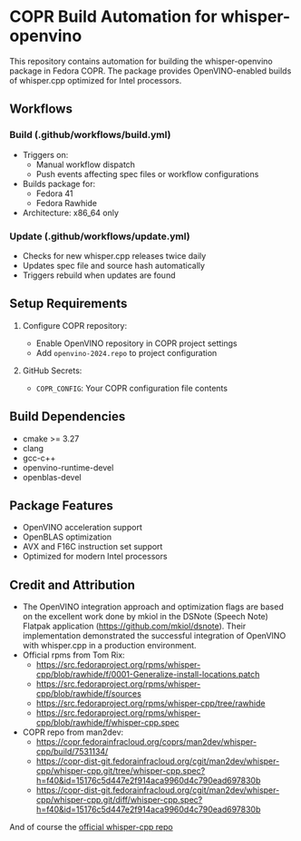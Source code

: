 # COPR Build Automation for whisper-openvino

This repository contains automation for building the whisper-openvino package in Fedora COPR. The package provides OpenVINO-enabled builds of whisper.cpp optimized for Intel processors.

## Workflows

### Build (.github/workflows/build.yml)
- Triggers on:
  - Manual workflow dispatch
  - Push events affecting spec files or workflow configurations
- Builds package for:
  - Fedora 41
  - Fedora Rawhide
- Architecture: x86_64 only

### Update (.github/workflows/update.yml)
- Checks for new whisper.cpp releases twice daily
- Updates spec file and source hash automatically
- Triggers rebuild when updates are found

## Setup Requirements

1. Configure COPR repository:
   - Enable OpenVINO repository in COPR project settings
   - Add `openvino-2024.repo` to project configuration

2. GitHub Secrets:
   - `COPR_CONFIG`: Your COPR configuration file contents

## Build Dependencies
- cmake >= 3.27
- clang
- gcc-c++
- openvino-runtime-devel
- openblas-devel

## Package Features
- OpenVINO acceleration support
- OpenBLAS optimization
- AVX and F16C instruction set support
- Optimized for modern Intel processors

## Credit and Attribution
- The OpenVINO integration approach and optimization flags are based on the excellent work done by mkiol in the DSNote (Speech Note) Flatpak application (https://github.com/mkiol/dsnote). Their implementation demonstrated the successful integration of OpenVINO with whisper.cpp in a production environment.
- Official rpms from Tom Rix:
    - https://src.fedoraproject.org/rpms/whisper-cpp/blob/rawhide/f/0001-Generalize-install-locations.patch
    - https://src.fedoraproject.org/rpms/whisper-cpp/blob/rawhide/f/sources
    - https://src.fedoraproject.org/rpms/whisper-cpp/tree/rawhide
    - https://src.fedoraproject.org/rpms/whisper-cpp/blob/rawhide/f/whisper-cpp.spec
- COPR repo from man2dev: 
    - https://copr.fedorainfracloud.org/coprs/man2dev/whisper-cpp/build/7531134/
    - https://copr-dist-git.fedorainfracloud.org/cgit/man2dev/whisper-cpp/whisper-cpp.git/tree/whisper-cpp.spec?h=f40&id=15176c5d447e2f914aca9960d4c790ead697830b
    - https://copr-dist-git.fedorainfracloud.org/cgit/man2dev/whisper-cpp/whisper-cpp.git/diff/whisper-cpp.spec?h=f40&id=15176c5d447e2f914aca9960d4c790ead697830b

And of course the [official whisper-cpp repo](https://github.com/ggerganov/whisper.cpp)


